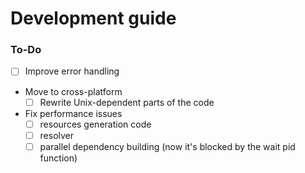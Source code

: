 # Development guide

### To-Do

- [ ] Improve error handling
- Move to cross-platform
  - [ ] Rewrite Unix-dependent parts of the code
- Fix performance issues
  - [ ] resources generation code
  - [ ] resolver
  - [ ] parallel dependency building (now it's blocked by the wait pid function)

